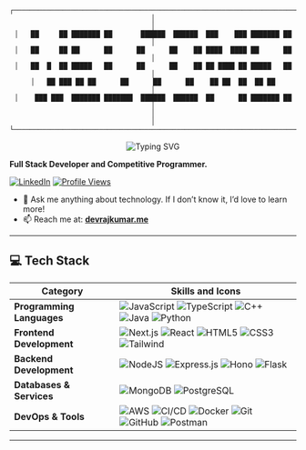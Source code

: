<div align="center">

```
┌───────────────────────────────────────────────────────────────────────────────┐
│                                                                               │
│   ██     ██ ███████ ██       ██████  ██████  ███    ███ ███████ ██          │
│   ██     ██ ██      ██      ██      ██    ██ ████  ████ ██      ██          │
│   ██  █  ██ █████   ██      ██      ██    ██ ██ ████ ██ █████   ██          │
│   ██ ███ ██ ██      ██      ██      ██    ██ ██  ██  ██ ██                  │
│    ███ ███  ███████ ███████  ██████  ██████  ██      ██ ███████ ██          │
│                                                                               │
└───────────────────────────────────────────────────────────────────────────────┘
```

</div>

<div align="center">
  <img src="https://readme-typing-svg.herokuapp.com?font=Sedan+SC&size=40&weight=600&duration=5000&pause=700&color=64748B&background=15151500&center=true&vCenter=true&random=false&width=800&lines=Hi+there%2C+I'm+Devraj+Kumar;Technology+and+Coding+Enthusiast" alt="Typing SVG"/>
</div>

**Full Stack Developer and Competitive Programmer.**

[![LinkedIn](https://img.shields.io/badge/LinkedIn-%230077B5.svg?logo=linkedin&logoColor=white)](https://www.linkedin.com/in/devraj-kumar-5191ba250/) 
[![Profile Views](https://komarev.com/ghpvc/?username=devRojha&label=Profile%20views&color=0e75b6&style=flat)](https://github.com/devRojha)

- 💬 Ask me anything about technology. If I don’t know it, I’d love to learn more!
- 📫 Reach me at: **[devrajkumar.me](https://www.devrajkumar.me)**

---

## 💻 Tech Stack

| Category | Skills and Icons |
|----------|-----------------|
| **Programming Languages** | ![JavaScript](https://img.shields.io/badge/javascript-%23323330.svg?style=for-the-badge&logo=javascript&logoColor=%23F7DF1E) ![TypeScript](https://img.shields.io/badge/typescript-%23007ACC.svg?style=for-the-badge&logo=typescript&logoColor=white) ![C++](https://img.shields.io/badge/c++-%2300599C.svg?style=for-the-badge&logo=c%2B%2B&logoColor=white) ![Java](https://img.shields.io/badge/Java-%23ED8B00.svg?style=for-the-badge&logo=java&logoColor=white) ![Python](https://img.shields.io/badge/python-%233776AB.svg?style=for-the-badge&logo=python&logoColor=white) |
| **Frontend Development** | ![Next.js](https://img.shields.io/badge/Next.js-%23000000.svg?style=for-the-badge&logo=nextdotjs&logoColor=white) ![React](https://img.shields.io/badge/react-%2320232a.svg?style=for-the-badge&logo=react&logoColor=%2361DAFB) ![HTML5](https://img.shields.io/badge/html5-%23E34F26.svg?style=for-the-badge&logo=html5&logoColor=white) ![CSS3](https://img.shields.io/badge/css3-%231572B6.svg?style=for-the-badge&logo=css3&logoColor=white) ![Tailwind](https://img.shields.io/badge/tailwindcss-%2338B2AC.svg?style=for-the-badge&logo=tailwind-css&logoColor=white) |
| **Backend Development** | ![NodeJS](https://img.shields.io/badge/node.js-%23339933.svg?style=for-the-badge&logo=node.js&logoColor=white) ![Express.js](https://img.shields.io/badge/express.js-%23000000.svg?style=for-the-badge&logo=express&logoColor=white) ![Hono](https://img.shields.io/badge/Hono-%23FF6C37.svg?style=for-the-badge&logo=cloudflare&logoColor=white) ![Flask](https://img.shields.io/badge/Flask-%23FF6C37.svg?style=for-the-badge&logo=cloudflare&logoColor=white) |
| **Databases & Services** | ![MongoDB](https://img.shields.io/badge/MongoDB-%2347A248.svg?style=for-the-badge&logo=mongodb&logoColor=white) ![PostgreSQL](https://img.shields.io/badge/PostgreSQL-%23336791.svg?style=for-the-badge&logo=postgresql&logoColor=white) |
| **DevOps & Tools** | ![AWS](https://img.shields.io/badge/AWS-%23FF9900.svg?style=for-the-badge&logo=amazonaws&logoColor=white) ![CI/CD](https://img.shields.io/badge/CI%2FCD-%230000FF.svg?style=for-the-badge&logo=githubactions&logoColor=white) ![Docker](https://img.shields.io/badge/Docker-%232496ED.svg?style=for-the-badge&logo=docker&logoColor=white) ![Git](https://img.shields.io/badge/Git-%23F05032.svg?style=for-the-badge&logo=Git&logoColor=white) ![GitHub](https://img.shields.io/badge/Github-%23181717.svg?style=for-the-badge&logo=Github&logoColor=white) ![Postman](https://img.shields.io/badge/Postman-%23FF6C37.svg?style=for-the-badge&logo=postman&logoColor=white) |

---
